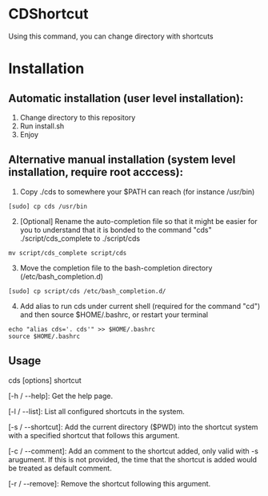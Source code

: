CDShortcut
==========

Using this command, you can change directory with shortcuts

# Installation

## Automatic installation (user level installation):

1. Change directory to this repository
2. Run install.sh
3. Enjoy

## Alternative manual installation (system level installation, require root acccess):

1. Copy ./cds to somewhere your $PATH can reach (for instance /usr/bin)
 
 ```
 [sudo] cp cds /usr/bin
 ```
2. [Optional] Rename the auto-completion file so that it might be easier for you to understand that it is bonded to the command "cds" ./script/cds_complete to ./script/cds
 
 ```
 mv script/cds_complete script/cds
 ```
3. Move the completion file to the bash-completion directory (/etc/bash_completion.d)
 
 ```
 [sudo] cp script/cds /etc/bash_completion.d/
 ```
4. Add alias to run cds under current shell (required for the command "cd") and then source $HOME/.bashrc, or restart your terminal
 
 ```
 echo "alias cds='. cds'" >> $HOME/.bashrc
 source $HOME/.bashrc
 ```

## Usage

cds [options] shortcut 

 [-h / --help]: Get the help page.
 
 [-l / --list]: List all configured shortcuts in the system.
 
 [-s / --shortcut]: Add the current directory ($PWD) into the shortcut system with a specified shortcut that follows this argument.
 
 [-c / --comment]: Add an comment to the shortcut added, only valid with -s arugument. If this is not provided, the time that the shortcut is added would be treated as default comment. 

 [-r / --remove]: Remove the shortcut following this argument. 
